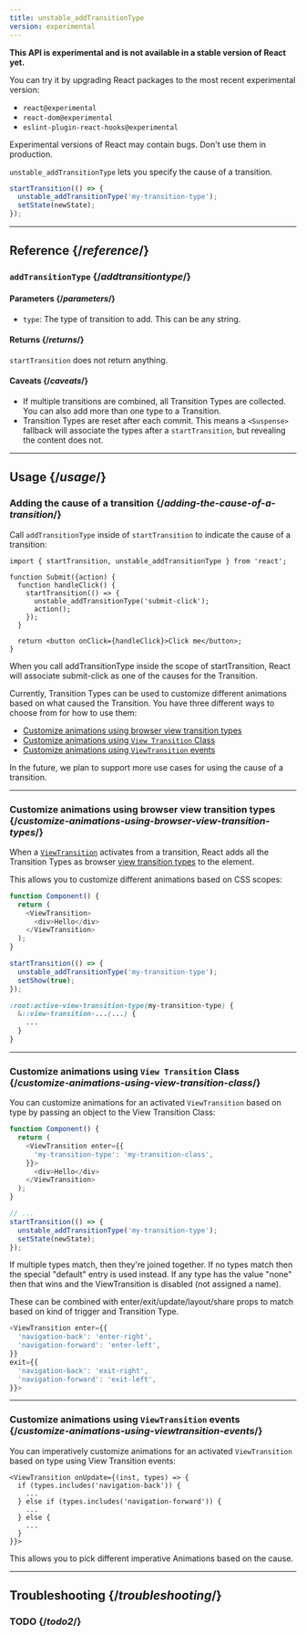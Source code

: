 ```yaml
---
title: unstable_addTransitionType
version: experimental
---
```


<Experimental>

**This API is experimental and is not available in a stable version of React yet.**

You can try it by upgrading React packages to the most recent experimental version:

- `react@experimental`
- `react-dom@experimental`
- `eslint-plugin-react-hooks@experimental`

Experimental versions of React may contain bugs. Don't use them in production.

</Experimental>

<Intro>

`unstable_addTransitionType` lets you specify the cause of a transition.


```js
startTransition(() => {
  unstable_addTransitionType('my-transition-type');
  setState(newState);
});
```

</Intro>

<InlineToc />

---

## Reference {/*reference*/}

### `addTransitionType` {/*addtransitiontype*/}

#### Parameters {/*parameters*/}

- `type`: The type of transition to add. This can be any string.

#### Returns {/*returns*/}

`startTransition` does not return anything.

#### Caveats {/*caveats*/}

- If multiple transitions are combined, all Transition Types are collected. You can also add more than one type to a Transition.
- Transition Types are reset after each commit. This means a `<Suspense>` fallback will associate the types after a `startTransition`, but revealing the content does not.

---

## Usage {/*usage*/}

### Adding the cause of a transition {/*adding-the-cause-of-a-transition*/}

Call `addTransitionType` inside of `startTransition` to indicate the cause of a transition:

``` [[1, 6, "unstable_addTransitionType"], [2, 5, "startTransition", [3, 6, "'submit-click'"]]
import { startTransition, unstable_addTransitionType } from 'react';

function Submit({action) {
  function handleClick() {
    startTransition(() => {
      unstable_addTransitionType('submit-click');
      action();
    });
  }

  return <button onClick={handleClick}>Click me</button>;
}

```

When you call <CodeStep step={1}>addTransitionType</CodeStep> inside the scope of <CodeStep step={2}>startTransition</CodeStep>, React will associate <CodeStep step={3}>submit-click</CodeStep> as one of the causes for the Transition.

Currently, Transition Types can be used to customize different animations based on what caused the Transition. You have three different ways to choose from for how to use them:

- [Customize animations using browser view transition types](#customize-animations-using-browser-view-transition-types)
- [Customize animations using `View Transition` Class](#customize-animations-using-view-transition-class)
- [Customize animations using `ViewTransition` events](#customize-animations-using-viewtransition-events) 

In the future, we plan to support more use cases for using the cause of a transition.

---
### Customize animations using browser view transition types {/*customize-animations-using-browser-view-transition-types*/}

When a [`ViewTransition`](/reference/react/ViewTransition) activates from a transition, React adds all the Transition Types as browser [view transition types](https://www.w3.org/TR/css-view-transitions-2/#active-view-transition-pseudo-examples) to the element.

This allows you to customize different animations based on CSS scopes:

```js [11]
function Component() {
  return (
    <ViewTransition>
      <div>Hello</div>
    </ViewTransition>
  );
}

startTransition(() => {
  unstable_addTransitionType('my-transition-type');
  setShow(true);
});
```

```css
:root:active-view-transition-type(my-transition-type) {
  &::view-transition-...(...) {
    ...
  }
}
```

---

### Customize animations using `View Transition` Class {/*customize-animations-using-view-transition-class*/}

You can customize animations for an activated `ViewTransition` based on type by passing an object to the View Transition Class:

```js
function Component() {
  return (
    <ViewTransition enter={{
      'my-transition-type': 'my-transition-class',
    }}>
      <div>Hello</div>
    </ViewTransition>
  );
}

// ...
startTransition(() => {
  unstable_addTransitionType('my-transition-type');
  setState(newState);
});
```

If multiple types match, then they're joined together. If no types match then the special "default" entry is used instead. If any type has the value "none" then that wins and the ViewTransition is disabled (not assigned a name).

These can be combined with enter/exit/update/layout/share props to match based on kind of trigger and Transition Type.

```js
<ViewTransition enter={{
  'navigation-back': 'enter-right',
  'navigation-forward': 'enter-left',
}}
exit={{
  'navigation-back': 'exit-right',
  'navigation-forward': 'exit-left',
}}>
```

---

### Customize animations using `ViewTransition` events {/*customize-animations-using-viewtransition-events*/}

You can imperatively customize animations for an activated `ViewTransition` based on type using View Transition events:

```
<ViewTransition onUpdate={(inst, types) => {
  if (types.includes('navigation-back')) {
    ...
  } else if (types.includes('navigation-forward')) {
    ...
  } else {
    ...
  }
}}>
```

This allows you to pick different imperative Animations based on the cause.

---

## Troubleshooting {/*troubleshooting*/}

### TODO {/*todo2*/}
